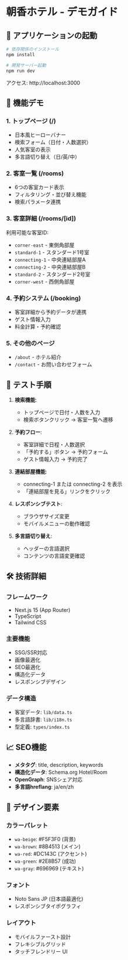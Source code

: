# 朝香ホテル - デモガイド

## 🚀 アプリケーションの起動

```bash
# 依存関係のインストール
npm install

# 開発サーバー起動
npm run dev
```

アクセス: http://localhost:3000

## 📱 機能デモ

### 1. トップページ (/)
- 日本風ヒーローバナー
- 検索フォーム（日付・人数選択）
- 人気客室の表示
- 多言語切り替え（日/英/中）

### 2. 客室一覧 (/rooms)
- 6つの客室カード表示
- フィルタリング・並び替え機能
- 検索パラメータ連携

### 3. 客室詳細 (/rooms/[id])
利用可能な客室ID:
- `corner-east` - 東側角部屋
- `standard-1` - スタンダード1号室
- `connecting-1` - 中央連結部屋A
- `connecting-2` - 中央連結部屋B
- `standard-2` - スタンダード2号室  
- `corner-west` - 西側角部屋

### 4. 予約システム (/booking)
- 客室詳細から予約データが連携
- ゲスト情報入力
- 料金計算・予約確認

### 5. その他のページ
- `/about` - ホテル紹介
- `/contact` - お問い合わせフォーム

## 🎯 テスト手順

1. **検索機能**:
   - トップページで日付・人数を入力
   - 検索ボタンクリック → 客室一覧へ遷移

2. **予約フロー**:
   - 客室詳細で日程・人数選択
   - 「予約する」ボタン → 予約フォーム
   - ゲスト情報入力 → 予約完了

3. **連結部屋機能**:
   - connecting-1 または connecting-2 を表示
   - 「連結部屋を見る」リンクをクリック

4. **レスポンシブテスト**:
   - ブラウザサイズ変更
   - モバイルメニューの動作確認

5. **多言語切り替え**:
   - ヘッダーの言語選択
   - コンテンツの言語変更確認

## 🛠️ 技術詳細

### フレームワーク
- Next.js 15 (App Router)
- TypeScript
- Tailwind CSS

### 主要機能
- SSG/SSR対応
- 画像最適化
- SEO最適化
- 構造化データ
- レスポンシブデザイン

### データ構造
- 客室データ: `lib/data.ts`
- 多言語辞書: `lib/i18n.ts`
- 型定義: `types/index.ts`

## 📈 SEO機能

- **メタタグ**: title, description, keywords
- **構造化データ**: Schema.org Hotel/Room
- **OpenGraph**: SNSシェア対応
- **多言語hreflang**: ja/en/zh

## 🎨 デザイン要素

### カラーパレット
- `wa-beige`: #F5F3F0 (背景)
- `wa-brown`: #8B4513 (メイン)
- `wa-red`: #DC143C (アクセント)
- `wa-green`: #2E8B57 (成功)
- `wa-gray`: #696969 (テキスト)

### フォント
- Noto Sans JP (日本語最適化)
- レスポンシブタイポグラフィ

### レイアウト
- モバイルファースト設計
- フレキシブルグリッド
- タッチフレンドリー UI